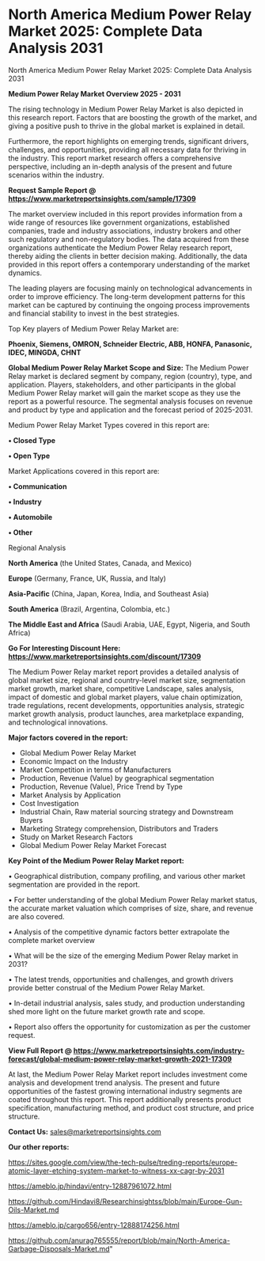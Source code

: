 # North America Medium Power Relay Market 2025: Complete Data Analysis 2031
 North America Medium Power Relay Market 2025: Complete Data Analysis 2031

<Strong> Medium Power Relay Market Overview 2025 - 2031</strong>

The rising technology in Medium Power Relay Market is also depicted in this research report. Factors that are boosting the growth of the market, and giving a positive push to thrive in the global market is explained in detail.

Furthermore, the report highlights on emerging trends, significant drivers, challenges, and opportunities, providing all necessary data for thriving in the industry. This report market research offers a comprehensive perspective, including an in-depth analysis of the present and future scenarios within the industry.

<strong>Request Sample Report @ <a href=https://www.marketreportsinsights.com/sample/17309>https://www.marketreportsinsights.com/sample/17309</a></strong>

The market overview included in this report provides information from a wide range of resources like government organizations, established companies, trade and industry associations, industry brokers and other such regulatory and non-regulatory bodies. The data acquired from these organizations authenticate the Medium Power Relay research report, thereby aiding the clients in better decision making. Additionally, the data provided in this report offers a contemporary understanding of the market dynamics.

The leading players are focusing mainly on technological advancements in order to improve efficiency. The long-term development patterns for this market can be captured by continuing the ongoing process improvements and financial stability to invest in the best strategies.

Top Key players of Medium Power Relay Market are:

<strong>Phoenix, Siemens, OMRON, Schneider Electric, ABB, HONFA, Panasonic, IDEC, MINGDA, CHNT</strong>

<strong><b>Global Medium Power Relay Market Scope and Size:</b></strong>
The Medium Power Relay market is declared segment by company, region (country), type, and application. Players, stakeholders, and other participants in the global Medium Power Relay market will gain the market scope as they use the report as a powerful resource. The segmental analysis focuses on revenue and product by type and application and the forecast period of 2025-2031.

Medium Power Relay Market Types covered in this report are:

<strong>• Closed Type

• Open Type</strong>

Market Applications covered in this report are:

<strong>• Communication

• Industry

• Automobile

• Other</strong> 

Regional Analysis

<strong>North America</strong> (the United States, Canada, and Mexico)

<strong>Europe</strong> (Germany, France, UK, Russia, and Italy)

<strong>Asia-Pacific</strong> (China, Japan, Korea, India, and Southeast Asia)

<strong>South America</strong> (Brazil, Argentina, Colombia, etc.)

<strong>The Middle East and Africa</strong> (Saudi Arabia, UAE, Egypt, Nigeria, and South Africa)

<strong>Go For Interesting Discount Here: <a href=https://www.marketreportsinsights.com/discount/17309>https://www.marketreportsinsights.com/discount/17309</a></strong>

The Medium Power Relay market report provides a detailed analysis of global market size, regional and country-level market size, segmentation market growth, market share, competitive Landscape, sales analysis, impact of domestic and global market players, value chain optimization, trade regulations, recent developments, opportunities analysis, strategic market growth analysis, product launches, area marketplace expanding, and technological innovations.

<strong><b>Major factors covered in the report:</b></strong>
<ul>
  <li>Global Medium Power Relay Market </li>
  <li>Economic Impact on the Industry</li>
  <li>Market Competition in terms of Manufacturers</li>
  <li>Production, Revenue (Value) by geographical segmentation</li>
  <li>Production, Revenue (Value), Price Trend by Type</li>
  <li>Market Analysis by Application</li>
  <li>Cost Investigation</li>
  <li>Industrial Chain, Raw material sourcing strategy and Downstream Buyers</li>
  <li>Marketing Strategy comprehension, Distributors and Traders</li>
  <li>Study on Market Research Factors</li>
  <li>Global Medium Power Relay Market Forecast</li>
</ul>

<strong><b>Key Point of the Medium Power Relay Market report:</b></strong>

• Geographical distribution, company profiling, and various other market segmentation are provided in the report.

• For better understanding of the global Medium Power Relay market status, the accurate market valuation which comprises of size, share, and revenue are also covered.

• Analysis of the competitive dynamic factors better extrapolate the complete market overview

• What will be the size of the emerging Medium Power Relay market in 2031?

• The latest trends, opportunities and challenges, and growth drivers provide better construal of the Medium Power Relay Market.

• In-detail industrial analysis, sales study, and production understanding shed more light on the future market growth rate and scope.

• Report also offers the opportunity for customization as per the customer request.

<strong><b>View Full Report @ <a href=https://www.marketreportsinsights.com/industry-forecast/global-medium-power-relay-market-growth-2021-17309>https://www.marketreportsinsights.com/industry-forecast/global-medium-power-relay-market-growth-2021-17309</a></b></strong>


At last, the Medium Power Relay Market report includes investment come analysis and development trend analysis. The present and future opportunities of the fastest growing international industry segments are coated throughout this report. This report additionally presents product specification, manufacturing method, and product cost structure, and price structure.

<strong>Contact Us:</strong>
sales@marketreportsinsights.com

<strong>Our other reports:</strong>

<a href=https://sites.google.com/view/the-tech-pulse/treding-reports/europe-atomic-layer-etching-system-market-to-witness-xx-cagr-by-2031>https://sites.google.com/view/the-tech-pulse/treding-reports/europe-atomic-layer-etching-system-market-to-witness-xx-cagr-by-2031</a>

<a href=https://ameblo.jp/hindavi/entry-12887961072.html>https://ameblo.jp/hindavi/entry-12887961072.html</a>

<a href=https://github.com/Hindavi8/Researchinsightss/blob/main/Europe-Gun-Oils-Market.md>https://github.com/Hindavi8/Researchinsightss/blob/main/Europe-Gun-Oils-Market.md</a>

<a href=https://ameblo.jp/cargo656/entry-12888174256.html>https://ameblo.jp/cargo656/entry-12888174256.html</a>

<a href=https://github.com/anurag765555/report/blob/main/North-America-Garbage-Disposals-Market.md>https://github.com/anurag765555/report/blob/main/North-America-Garbage-Disposals-Market.md</a>"
